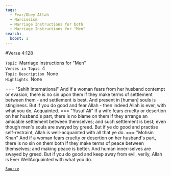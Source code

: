 ```yaml
---
tags:
  - Fear/Obey Allah
  - Narcissism
  - Marriage Instructions for both
  - Marriage Instructions for "Men"
search:
  boost: 1 
---
```

#Verse  4:128

`Topic`&nbsp; Marriage Instructions for "Men"   
`Verses in Topic`&nbsp; 4  
`Topic Description`&nbsp; None    
`Highlights`&nbsp; None   

=== "Sahih International"
    And if a woman fears from her husband contempt or evasion, there is no sin upon them if they make terms of settlement between them - and settlement is best. And present in [human] souls is stinginess. But if you do good and fear Allah - then indeed Allah is ever, with what you do, Acquainted.
=== "Yusuf Ali"
    If a wife fears cruelty or desertion on her husband's part, there is no blame on them if they arrange an amicable settlement between themselves; and such settlement is best; even though men's souls are swayed by greed. But if ye do good and practise self-restraint, Allah is well-acquainted with all that ye do.
=== "Mohsin Khan"
    And if a woman fears cruelty or desertion on her husband's part, there is no sin on them both if they make terms of peace between themselves; and making peace is better. And human inner-selves are swayed by greed. But if you do good and keep away from evil, verily, Allah is Ever Well­Acquainted with what you do.

<a href="https://corpus.quran.com/translation.jsp?chapter= 4&verse=128" target="_blank">`Source`</a>

